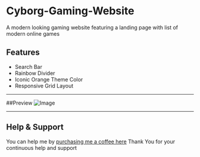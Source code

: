 # Cyborg-Gaming-Website
A modern looking gaming website featuring a landing page with list of modern online games

## Features
- Search Bar
- Rainbow Divider
- Iconic Orange Theme Color
- Responsive Grid Layout

---

##Preview
![Image](https://cdn.discordapp.com/attachments/679565762997780513/1372024367424471171/Screenshot_2025-05-01-12-12-20-194_com.android.chrome-edit.jpg?ex=682544c4&is=6823f344&hm=23a53c13ec0aafbb2e5089d6a89a05d20fc60d4af75b6dd2cc7e7858b54279df&)

---

## Help & Support
You can help me by [purchasing me a coffee here](https://buymeacoffee.com/xen017)
Thank You for your continuous help and support
